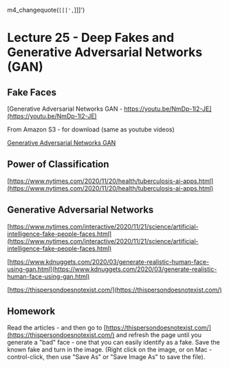 
m4_changequote(`[[[',`]]]')

<style>
.pagebreak { page-break-before: always; }
.half { height: 200px; }
</style>

# Lecture 25 - Deep Fakes and Generative Adversarial Networks (GAN)

## Fake Faces

[Generative Adversarial Networks GAN - https://youtu.be/NmDp-1l2-JE](https://youtu.be/NmDp-1l2-JE)<br>

From Amazon S3 - for download (same as youtube videos)

[Generative Adversarial Networks GAN](http://uw-s20-2015.s3.amazonaws.com/1015-L-25-GAN.mp4)<br>


## Power of Classification

[https://www.nytimes.com/2020/11/20/health/tuberculosis-ai-apps.html](https://www.nytimes.com/2020/11/20/health/tuberculosis-ai-apps.html)



## Generative Adversarial Networks

[https://www.nytimes.com/interactive/2020/11/21/science/artificial-intelligence-fake-people-faces.html](https://www.nytimes.com/interactive/2020/11/21/science/artificial-intelligence-fake-people-faces.html)

[https://www.kdnuggets.com/2020/03/generate-realistic-human-face-using-gan.html](https://www.kdnuggets.com/2020/03/generate-realistic-human-face-using-gan.html)

[https://thispersondoesnotexist.com/](https://thispersondoesnotexist.com/)






## Homework 

Read the articles - and then go to 
[https://thispersondoesnotexist.com/](https://thispersondoesnotexist.com/)
and refresh the page until you generate a "bad" face - one that you can easily identify 
as a fake.  Save the known fake and turn in the image.  (Right click on the image, or on Mac - control-click, then use "Save As" or "Save Image As" to
save the file).




